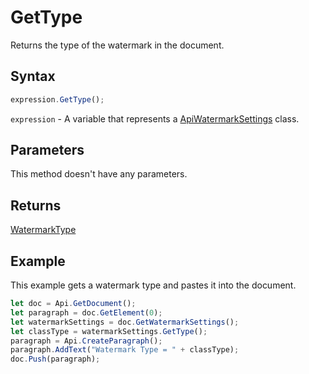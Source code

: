 # GetType

Returns the type of the watermark in the document.

## Syntax

```javascript
expression.GetType();
```

`expression` - A variable that represents a [ApiWatermarkSettings](../ApiWatermarkSettings.md) class.

## Parameters

This method doesn't have any parameters.

## Returns

[WatermarkType](../../Enumeration/WatermarkType.md)

## Example

This example gets a watermark type and pastes it into the document.

```javascript editor-
let doc = Api.GetDocument();
let paragraph = doc.GetElement(0);
let watermarkSettings = doc.GetWatermarkSettings();
let classType = watermarkSettings.GetType();
paragraph = Api.CreateParagraph();
paragraph.AddText("Watermark Type = " + classType);
doc.Push(paragraph);
```
